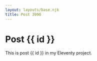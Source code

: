 ```yaml
---
layout: layouts/base.njk
title: Post 3990
---
```


# Post {{ id }}

This is post {{ id }} in my Eleventy project.
